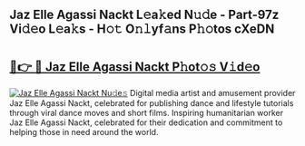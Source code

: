 ## Jaz Elle Agassi Nackt L𝚎a𝚔ed N𝚞𝚍e - Part-97z Vi𝚍𝚎o L𝚎a𝚔s - H𝚘𝚝 O𝚗𝚕yf𝚊ns P𝚑𝚘tos cXeDN

# <h2><a href="http://kfc4taz.oniu.top/?m=Jaz+Elle+Agassi+Nackt">🔗👉 🔴 Jaz Elle Agassi Nackt P𝚑ot𝚘𝚜 V𝚒d𝚎o</a></h2>

[![Jaz Elle Agassi Nackt Nu𝚍e𝚜](https://i.imgur.com/0qMVB7G.gif)](http://kfc4taz.oniu.top/?m=Jaz+Elle+Agassi+Nackt)
Digital media artist and amusement provider Jaz Elle Agassi Nackt, celebrated for publishing dance and lifestyle tutorials through viral dance moves and short films. Inspiring humanitarian worker Jaz Elle Agassi Nackt, celebrated for their dedication and commitment to helping those in need around the world.  
